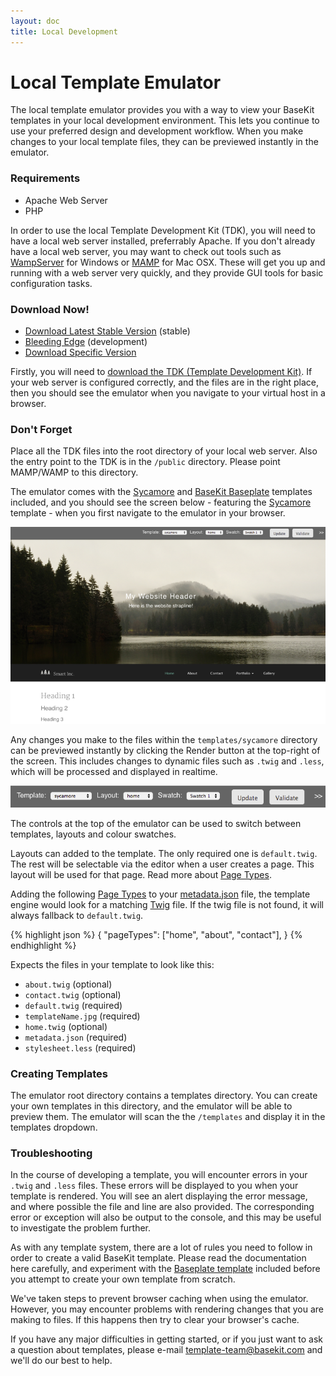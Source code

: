 ```yaml
---
layout: doc
title: Local Development
---
```


# Local Template Emulator

The local template emulator provides you with a way to view your BaseKit templates in your local development environment. This lets you continue to use your preferred design and development workflow. When you make changes to your local template files, they can be previewed instantly in the emulator.

### Requirements

* Apache Web Server
* PHP

In order to use the local Template Development Kit (TDK), you will need to have a local web server installed, preferrably Apache. If you don't already have a local web server, you may want to check out tools such as [WampServer](http://www.wampserver.com/en/) for Windows or [MAMP](http://www.mamp.info/en/index.html) for Mac OSX. These will get you up and running with a web server very quickly, and they provide GUI tools for basic configuration tasks.

### Download Now!
* [Download Latest Stable Version](http://goo.gl/mkXySA) (stable)
* [Bleeding Edge](http://goo.gl/TFEiBm) (development)
* [Download Specific Version](https://github.com/basekit-templates/tdk/wiki)

Firstly, you will need to [download the TDK (Template Development Kit)](https://github.com/basekit-templates/tdk/wiki). If your web server is configured correctly, and the files are in the right place, then you should see the emulator when you navigate to your virtual host in a browser.

### Don't Forget

Place all the TDK files into the root directory of your local web server. Also the entry point to the TDK is in the ```/public``` directory. Please point MAMP/WAMP to this directory.

The emulator comes with the [Sycamore](https://github.com/basekit-templates/sycamore) and [BaseKit Baseplate](https://github.com/basekit-templates/basekit-baseplate) templates included, and you should see the screen below - featuring the [Sycamore](https://github.com/basekit-templates/sycamore) template - when you first navigate to the emulator in your browser.

![The emulator in the browser](/assets/content/emulator.png)

Any changes you make to the files within the ```templates/sycamore``` directory can be previewed instantly by clicking the Render button at the top-right of the screen. This includes changes to dynamic files such as ```.twig``` and ```.less```, which will be processed and displayed in realtime.

![Emulator controls](/assets/content/emulator-control.png)

The controls at the top of the emulator can be used to switch between templates, layouts and colour swatches.

Layouts can added to the template. The only required one is ```default.twig```. The rest will be selectable via the editor when a user creates a page. This layout will be used for that page. Read more about [Page Types](/templating/page-types/).

Adding the following [Page Types](/templating/page-types/) to your [metadata.json](/templating/metadata/) file, the template engine would look for a matching [Twig](/templating/twig/) file. If the twig file is not found, it will always fallback to ```default.twig```.

{% highlight json %}
{
  "pageTypes": ["home", "about", "contact"],
}
{% endhighlight %}

Expects the files in your template to look like this:

* ```about.twig``` (optional)
* ```contact.twig``` (optional)
* ```default.twig``` (required)
* ```templateName.jpg``` (required)
* ```home.twig``` (optional)
* ```metadata.json``` (required)
* ```stylesheet.less``` (required)

### Creating Templates

The emulator root directory contains a templates directory. You can create your own templates in this directory, and the emulator will be able to preview them. The emulator will scan the the ```/templates``` and display it in the templates dropdown.

### Troubleshooting

In the course of developing a template, you will encounter errors in your ```.twig``` and ```.less``` files. These errors will be displayed to you when your template is rendered. You will see an alert displaying the error message, and where possible the file and line are also provided. The corresponding error or exception will also be output to the console, and this may be useful to investigate the problem further.

As with any template system, there are a lot of rules you need to follow in order to create a valid BaseKit template. Please read the documentation here carefully, and experiment with the [Baseplate template](http://github.com/basekit-templates/basekit-baseplate) included before you attempt to create your own template from scratch.

We've taken steps to prevent browser caching when using the emulator. However, you may encounter problems with rendering changes that you are making to files. If this happens then try to clear your browser's cache.

If you have any major difficulties in getting started, or if you just want to ask a question about templates, please e-mail [template-team@basekit.com](mailto:template-team@basekit.com) and we'll do our best to help.
